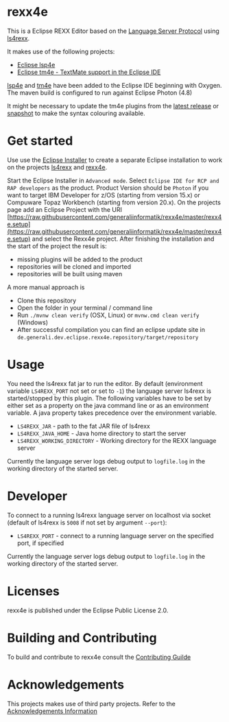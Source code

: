 # rexx4e

This is a Eclipse REXX Editor based on the [Language Server Protocol](https://microsoft.github.io/language-server-protocol/) using [ls4rexx](https://github.com/generaliinformatik/ls4rexx). 

It makes use of the following projects:
   
* [Eclipse lsp4e](https://projects.eclipse.org/projects/technology.lsp4e) 
* [Eclipse tm4e - TextMate support in the Eclipse IDE](https://projects.eclipse.org/projects/technology.tm4e) 

[lsp4e](https://projects.eclipse.org/projects/technology.lsp4e) and
[tm4e](https://projects.eclipse.org/projects/technology.tm4e) have been added
to the Eclipse IDE beginning with Oxygen. The maven build is configured to run against Eclipse Photon (4.8)

It might be necessary to update the tm4e plugins from the [latest release](https://download.eclipse.org/tm4e/releases/) or  
[snapshot](http://download.eclipse.org/tm4e/snapshots/) to make the syntax colouring available.

# Get started

Use use the [Eclipse Installer](http://www.eclipse.org/downloads/packages/installer) to create a separate Eclipse installation
to work on the projects [ls4rexx](https://github.com/generaliinformatik/ls4rexx) and [rexx4e](https://github.com/generaliinformatik/rexx4e).

Start the Eclipse Installer in `Advanced mode`. Select `Eclipse IDE for RCP and RAP developers` as the product. 
Product Version should be `Photon` if you want to target IBM Developer for z/OS (starting from version 15.x) or 
Compuware Topaz Workbench (starting from version 20.x). 
On the projects page add an Eclipse Project with the URI 
[https://raw.githubusercontent.com/generaliinformatik/rexx4e/master/rexx4e.setup](https://raw.githubusercontent.com/generaliinformatik/rexx4e/master/rexx4e.setup)
and select the Rexx4e project. After finishing the installation and the start of the project the result is:
* missing plugins will be added to the product
* repositories will be cloned and imported
* repositories will be built using maven

A more manual approach is

* Clone this repository
* Open the folder in your terminal / command line
* Run `./mvnw clean verify` (OSX, Linux) or `mvnw.cmd clean verify` (Windows)
* After successful compilation you can find an eclipse update site in `de.generali.dev.eclipse.rexx4e.repository/target/repository`

# Usage

You need the ls4rexx fat jar to run the editor. By default (environment variable `LS4REXX_PORT` not set or set to `-1`) 
the language server ls4rexx is started/stopped by this plugin. The following variables have to be set by either set as a property
on the java command line or as an environment variable. A java property takes precedence over the environment variable.   

* `LS4REXX_JAR` - path to the fat JAR file of ls4rexx
* `LS4REXX_JAVA_HOME` - Java home directory to start the server
* `LS4REXX_WORKING_DIRECTORY` - Working directory for the REXX language server

Currently the language server logs debug output to `logfile.log` in the working directory of the started server.

# Developer

To connect to a running ls4rexx language server on localhost via socket (default of ls4rexx is `5008` if not set by argument `--port`): 

* `LS4REXX_PORT` - connect to a running language server on the specified port, if specified

Currently the language server logs debug output to `logfile.log` in the working directory of the started server.

# Licenses

rexx4e is published under the Eclipse Public License 2.0.

# Building and Contributing

To build and contribute to rexx4e consult the [Contributing Guilde](https://github.com/generaliinformatik/rexx4e/blob/master/CONTRIBUTING.md)

# Acknowledgements

This projects makes use of third party projects. Refer to the [Acknowledgements Information](https://github.com/generaliinformatik/rexx4e/blob/master/ACKNOWLEDGEMENT.md)   
